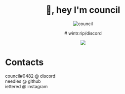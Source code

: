 <h1 align="center">👋, hey I'm council</h1>


<p align="center"> <img src="https://komarev.com/ghpvc/?username=lemonflux&label=Profile%20views&color=0e75b6&style=flat" alt="council"/> </p>
<p align="center">
# wintr.rip/discord

<p align="center">
  <a href="https://github.com/respitory">
    <img src="https://discord.c99.nl/widget/theme-4/183199718954762241.png"/>
     </a>
</p>


# Contacts
council#0482 @ discord </br>
needies @ github </br>
iettered @ instagram </br>


